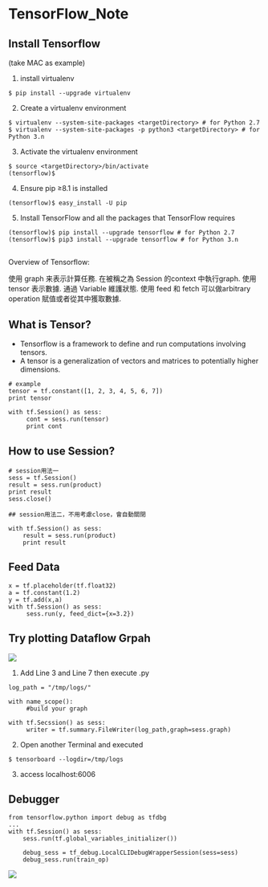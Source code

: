 # TensorFlow_Note
## Install Tensorflow
(take MAC as example)
1. install virtualenv
```Clik=
$ pip install --upgrade virtualenv 
```
2. Create a virtualenv environment
```Clik=+
$ virtualenv --system-site-packages <targetDirectory> # for Python 2.7
$ virtualenv --system-site-packages -p python3 <targetDirectory> # for Python 3.n
```
3. Activate the virtualenv environment
```Clik=+
$ source <targetDirectory>/bin/activate 
(tensorflow)$
```
4. Ensure pip ≥8.1 is installed
```Clik=+
(tensorflow)$ easy_install -U pip
```
5. Install TensorFlow and all the packages that TensorFlow requires
```Clik=+
(tensorflow)$ pip install --upgrade tensorflow # for Python 2.7
(tensorflow)$ pip3 install --upgrade tensorflow # for Python 3.n
```
## 

Overview of Tensorflow:

使用 graph 来表示計算任務.
在被稱之為 Session 的context 中執行graph.
使用 tensor 表示數據.
通過 Variable 維護狀態.
使用 feed 和 fetch 可以做arbitrary operation 賦值或者從其中獲取數據.
## What is Tensor?
* Tensorflow is a framework to define and run computations involving tensors.
* A tensor is a generalization of vectors and matrices to potentially higher dimensions. 
```
# example
tensor = tf.constant([1, 2, 3, 4, 5, 6, 7])
print tensor

with tf.Session() as sess:
     cont = sess.run(tensor)
     print cont
```
## How to use Session?
```Clik=
# session用法一
sess = tf.Session()
result = sess.run(product)
print result
sess.close()

## session用法二，不用考慮close，會自動關閉

with tf.Session() as sess:
    result = sess.run(product)
    print result
```
## Feed Data
```
x = tf.placeholder(tf.float32)
a = tf.constant(1.2)
y = tf.add(x,a)
with tf.Session() as sess:
     sess.run(y, feed_dict={x=3.2})
```
## Try plotting Dataflow Grpah
![](http://volibear.cs.nthu.edu.tw:3000/uploads/upload_d989c6cd61b311f6b709235cdf1fc29a.png)
1. Add Line 3 and Line 7 then execute .py
```Clik=
log_path = "/tmp/logs/"

with name_scope():
     #build your graph
     
with tf.Secssion() as sess:
     writer = tf.summary.FileWriter(log_path,graph=sess.graph)
```
2. Open another Terminal and executed
```
$ tensorboard --logdir=/tmp/logs
```
3. access localhost:6006


## Debugger
```Clik=
from tensorflow.python import debug as tfdbg
...
with tf.Session() as sess:
    sess.run(tf.global_variables_initializer())
    
    debug_sess = tf_debug.LocalCLIDebugWrapperSession(sess=sess)
    debug_sess.run(train_op) 
```
![](http://volibear.cs.nthu.edu.tw:3000/uploads/upload_dbbdc401512d50fc8aea528be7300388.png)
